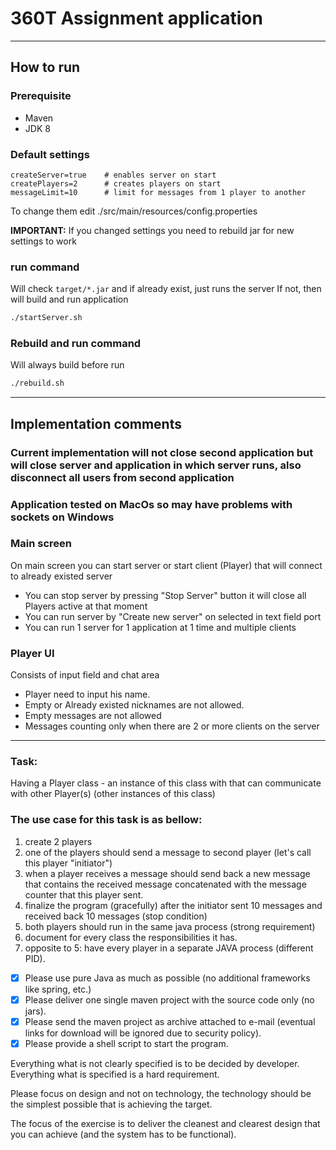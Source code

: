 # 360T Assignment application

---

## How to run

### Prerequisite

* Maven
* JDK 8

### Default settings

```properties
createServer=true    # enables server on start
createPlayers=2      # creates players on start
messageLimit=10      # limit for messages from 1 player to another
```

To change them edit ./src/main/resources/config.properties

**IMPORTANT:** If you changed settings you need to rebuild jar for new settings to work

### run command

Will check `target/*.jar` and if already exist, just runs the server
If not, then will build and run application

```bash
./startServer.sh
```

### Rebuild and run command

Will always build before run

```bash
./rebuild.sh
```

---

## Implementation comments

### Current implementation will not close second application but will close server and application in which server runs, also disconnect all users from second application

### Application tested on MacOs so may have problems with sockets on Windows

### Main screen

On main screen you can start server or start client (Player) that will connect to already existed server

* You can stop server by pressing "Stop Server" button it will close all Players active at that moment
* You can run server by "Create new server" on selected in text field port
* You can run 1 server for 1 application at 1 time and multiple clients

### Player UI

Consists of input field and chat area

* Player need to input his name.
* Empty or Already existed nicknames are not allowed.
* Empty messages are not allowed
* Messages counting only when there are 2 or more clients on the server

---

### Task:

Having a Player class - an instance of this class with that can communicate with other Player(s) (other instances of this class)

### The use case for this task is as bellow:

1. create 2 players
2. one of the players should send a message to second player (let's call this player "initiator")
3. when a player receives a message should send back a new message that contains the received message concatenated with
   the message counter that this player sent.
4. finalize the program (gracefully) after the initiator sent 10 messages and received back 10 messages (stop condition)
5. both players should run in the same java process (strong requirement)
6. document for every class the responsibilities it has.
7. opposite to 5: have every player in a separate JAVA process (different PID).

- [x] Please use pure Java as much as possible (no additional frameworks like spring, etc.)
- [x] Please deliver one single maven project with the source code only (no jars).
- [x] Please send the maven project as archive
  attached to e-mail (eventual links for download will be ignored due to security policy).
- [x] Please provide a shell script to start the program.

Everything what is not clearly specified is to be decided by developer.
Everything what is specified is a hard requirement.

Please focus on design and not on technology, the technology should be the simplest possible that is achieving the
target.

The focus of the exercise is to deliver the cleanest and clearest design that you can achieve (and the system has to be
functional).
